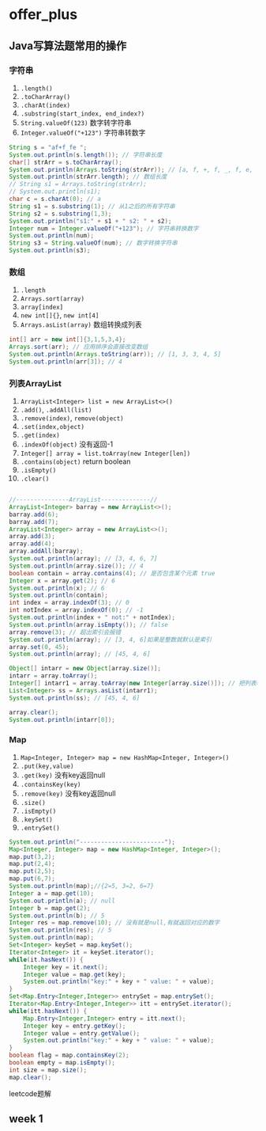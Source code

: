 # offer_plus

## Java写算法题常用的操作

### 字符串
1. `.length()`
2. `.toCharArray()`
3. `.charAt(index)`
4. `.substring(start_index, end_index?)`
5. `String.valueOf(123)` 数字转字符串
5. `Integer.valueOf("+123")` 字符串转数字
```java
String s = "af+f_fe ";
System.out.println(s.length()); // 字符串长度
char[] strArr = s.toCharArray();
System.out.println(Arrays.toString(strArr)); // [a, f, +, f, _, f, e,  ]
System.out.println(strArr.length); // 数组长度
// String s1 = Arrays.toString(strArr);
// System.out.println(s1);
char c = s.charAt(0); // a
String s1 = s.substring(1); // 从1之后的所有字符串
String s2 = s.substring(1,3);
System.out.println("s1:" + s1 + " s2: " + s2);
Integer num = Integer.valueOf("+123"); // 字符串转换数字
System.out.println(num);
String s3 = String.valueOf(num); // 数字转换字符串
System.out.println(s3);
```
### 数组
1. `.length`
2. `Arrays.sort(array)`
3. `array[index]`
4. `new int[]{}`, `new int[4]`
5. `Arrays.asList(array)` 数组转换成列表

```java
int[] arr = new int[]{3,1,5,3,4};
Arrays.sort(arr); // 应用排序会直接改变数组
System.out.println(Arrays.toString(arr)); // [1, 3, 3, 4, 5]
System.out.println(arr[3]); // 4
```
### 列表ArrayList
1. `ArrayList<Integer> list = new ArrayList<>()`
2. `.add()`, `.addAll(list)`
3. `.remove(index)`, `remove(object)`
4. `.set(index,object)`
5. `.get(index)`
6. `.indexOf(object)` 没有返回-1
7. `Integer[] array = list.toArray(new Integer[len])`
8. `.contains(object)` return boolean
9. `.isEmpty()`
10. `.clear()`

```java

//---------------ArrayList--------------//
ArrayList<Integer> barray = new ArrayList<>();
barray.add(6);
barray.add(7);
ArrayList<Integer> array = new ArrayList<>();
array.add(3);
array.add(4);
array.addAll(barray);
System.out.println(array); // [3, 4, 6, 7]
System.out.println(array.size()); // 4
boolean contain = array.contains(4); // 是否包含某个元素 true
Integer x = array.get(2); // 6
System.out.println(x); // 6
System.out.println(contain);
int index = array.indexOf(3); // 0
int notIndex = array.indexOf(0); // -1
System.out.println(index + " not:" + notIndex);
System.out.println(array.isEmpty()); // false
array.remove(3); // 超出索引会报错
System.out.println(array); // [3, 4, 6]如果是整数就默认是索引
array.set(0, 45);
System.out.println(array); // [45, 4, 6]

Object[] intarr = new Object[array.size()];
intarr = array.toArray();
Integer[] intarr1 = array.toArray(new Integer[array.size()]); // 把列表转换称数组
List<Integer> ss = Arrays.asList(intarr1);
System.out.println(ss); // [45, 4, 6]

array.clear();
System.out.println(intarr[0]);

```

### Map
1. `Map<Integer, Integer> map = new HashMap<Integer, Integer>()`
2. `.put(key,value)`
3. `.get(key)` 没有key返回null
4. `.containsKey(key)`
5. `.remove(key)`  没有key返回null
6. `.size()`
7. `.isEmpty()`
8. `.keySet()`
9. `.entrySet()`


```java
System.out.println("------------------------");
Map<Integer, Integer> map = new HashMap<Integer, Integer>();
map.put(3,2);
map.put(2,4);
map.put(2,5);
map.put(6,7);
System.out.println(map);//{2=5, 3=2, 6=7}
Integer a = map.get(10);
System.out.println(a); // null
Integer b = map.get(2);
System.out.println(b); // 5
Integer res = map.remove(10); // 没有就是null,有就返回对应的数字
System.out.println(res); // 5
System.out.println(map);
Set<Integer> keySet = map.keySet();
Iterator<Integer> it = keySet.iterator();
while(it.hasNext()) {
    Integer key = it.next();
    Integer value = map.get(key);
    System.out.println("key:" + key + " value: " + value);
}
Set<Map.Entry<Integer,Integer>> entrySet = map.entrySet();
Iterator<Map.Entry<Integer,Integer>> itt = entrySet.iterator();
while(itt.hasNext()) {
    Map.Entry<Integer,Integer> entry = itt.next();
    Integer key = entry.getKey();
    Integer value = entry.getValue();
    System.out.println("key:" + key + " value: " + value);
}
boolean flag = map.containsKey(2);
boolean empty = map.isEmpty();
int size = map.size();
map.clear();
```


leetcode题解

## week 1
